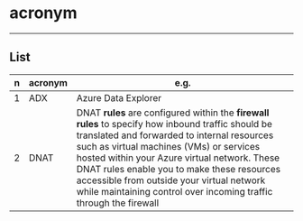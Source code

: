 # acronym

---

## List
|n|acronym|e.g.|
|-|-------|-----|
|1|ADX|Azure Data Explorer|
|2|DNAT|DNAT **rules** are configured within the **firewall rules** to specify how inbound traffic should be translated and forwarded to internal resources such as virtual machines (VMs) or services hosted within your Azure virtual network. These DNAT rules enable you to make these resources accessible from outside your virtual network while maintaining control over incoming traffic through the firewall|
